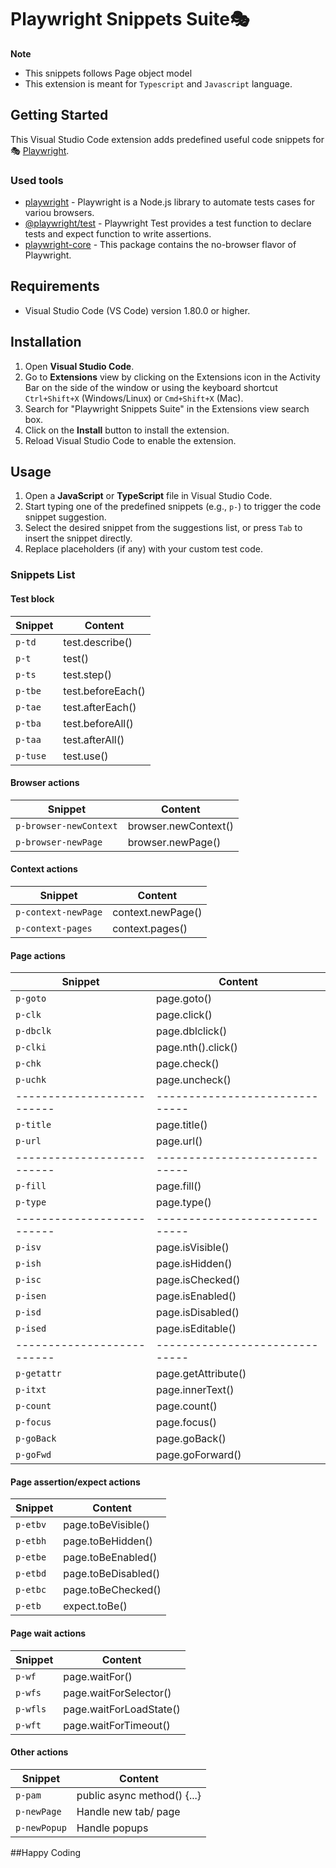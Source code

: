 # Playwright Snippets Suite🎭

**Note**
- This snippets follows Page object model
- This extension is meant for `Typescript` and `Javascript` language.

## Getting Started
This Visual Studio Code extension adds predefined useful code snippets for 🎭 [Playwright](https://github.com/microsoft/playwright).

### Used tools

- [playwright](https://playwright.dev/) - Playwright is a Node.js library to automate tests cases for variou browsers.
- [@playwright/test](https://playwright.dev/docs/api/class-test) - Playwright Test provides a test function to declare tests and expect function to write assertions.
- [playwright-core](https://www.npmjs.com/package/playwright-core) - This package contains the no-browser flavor of Playwright.

## Requirements

- Visual Studio Code (VS Code) version 1.80.0 or higher.

## Installation

1. Open **Visual Studio Code**.
2. Go to **Extensions** view by clicking on the Extensions icon in the Activity Bar on the side of the window or using the keyboard shortcut `Ctrl+Shift+X` (Windows/Linux) or `Cmd+Shift+X` (Mac).
3. Search for "Playwright Snippets Suite" in the Extensions view search box.
4. Click on the **Install** button to install the extension.
5. Reload Visual Studio Code to enable the extension.

## Usage

1. Open a **JavaScript** or **TypeScript** file in Visual Studio Code.
2. Start typing one of the predefined snippets (e.g., `p-`) to trigger the code snippet suggestion.
3. Select the desired snippet from the suggestions list, or press `Tab` to insert the snippet directly.
4. Replace placeholders (if any) with your custom test code.

### Snippets List

#### Test block
| Snippet                    | Content                        |
| -------------------------- | ------------------------------ |
| `p-td`                     | test.describe()                |
| `p-t`                      | test()                         |
| `p-ts`                     | test.step()                    |
| `p-tbe`                    | test.beforeEach()              |
| `p-tae`                    | test.afterEach()               |
| `p-tba`                    | test.beforeAll()               |
| `p-taa`                    | test.afterAll()                |
| `p-tuse`                   | test.use()                     |

#### Browser actions
| Snippet                    | Content                        |
| -------------------------- | ------------------------------ |
| `p-browser-newContext`     | browser.newContext()           |
| `p-browser-newPage`        | browser.newPage()              |

#### Context actions
| Snippet                    | Content                        |
| -------------------------- | ------------------------------ |
| `p-context-newPage`        | context.newPage()              |
| `p-context-pages`          | context.pages()                |

#### Page actions
| Snippet                    | Content                        |
| -------------------------- | ------------------------------ |
| `p-goto`                   | page.goto()                    |
| `p-clk`                    | page.click()                   |
| `p-dbclk`                  | page.dblclick()                |
| `p-clki`                   | page.nth().click()             |
| `p-chk`                    | page.check()                   |
| `p-uchk`                   | page.uncheck()                 |
| -------------------------- | ------------------------------ |
| `p-title`                  | page.title()                   |
| `p-url`                    | page.url()                     |
| -------------------------- | ------------------------------ |
| `p-fill`                   | page.fill()                    |
| `p-type`                   | page.type()                    |
| -------------------------- | ------------------------------ |
| `p-isv`                    | page.isVisible()               |
| `p-ish`                    | page.isHidden()                |
| `p-isc`                    | page.isChecked()               |
| `p-isen`                   | page.isEnabled()               |
| `p-isd`                    | page.isDisabled()              |
| `p-ised`                   | page.isEditable()              |
| -------------------------- | ------------------------------ |
| `p-getattr`                | page.getAttribute()            |
| `p-itxt`                   | page.innerText()               |
| `p-count`                  | page.count()                   |
| `p-focus`                  | page.focus()                   |
| `p-goBack`                 | page.goBack()                  |
| `p-goFwd`                  | page.goForward()               |


#### Page assertion/expect actions
| Snippet                    | Content                        |
| -------------------------- | ------------------------------ |
| `p-etbv`                   | page.toBeVisible()             |
| `p-etbh`                   | page.toBeHidden()              |
| `p-etbe`                   | page.toBeEnabled()             |
| `p-etbd`                   | page.toBeDisabled()            |
| `p-etbc`                   | page.toBeChecked()             |
| `p-etb`                    | expect.toBe()             |

#### Page wait actions
| Snippet                    | Content                        |
| -------------------------- | ------------------------------ |
| `p-wf`                     | page.waitFor()                 |
| `p-wfs`                    | page.waitForSelector()         |
| `p-wfls`                   | page.waitForLoadState()        |
| `p-wft`                    | page.waitForTimeout()          |



#### Other actions
| Snippet                    | Content                        |
| -------------------------- | ------------------------------ |
| `p-pam`                    | public async method() {...}    |
| `p-newPage`                | Handle new tab/ page           |
| `p-newPopup`               | Handle popups                  |


##Happy Coding
